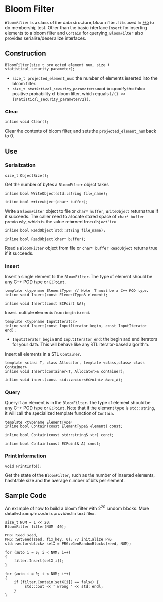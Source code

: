 # Bloom Filter
`BloomFilter` is a class of the data structure, bloom filter. It is used in [`PSO`](../mpc/pso/pso_from_mqrpmt.md) to do membership test. Other than the basic interface `Insert` for inserting elements to a bloom filter and `Contain` for querying, `BloomFilter` also provides serialize/deserialize interfaces.

## Construction
```
BloomFilter(size_t projected_element_num, size_t statistical_security_parameter);
```
* `size_t projected_element_num`: the number of elements inserted into the bloom filter.
* `size_t statistical_security_parameter`: used to specify the false positive probability of bloom filter, which equals `1/(1 << {statistical_security_parameter/2})`.

### Clear
```
inline void Clear();
```
Clear the contents of bloom filter, and sets the `projected_element_num` back to 0.

## Use
### Serialization
```
size_t ObjectSize();
```
Get the number of bytes a `BloomFilter` object takes.

```
inline bool WriteObject(std::string file_name);

inline bool WriteObject(char* buffer);
```
Write a `BloomFilter` object to file or `char* buffer`, `WriteObject` returns true if it succeeds. The caller need to allocate stored space of `char* buffer` previously, which is the value returned from `ObjectSize`.

```
inline bool ReadObject(std::string file_name);

inline bool ReadObject(char* buffer);
```
Read a `BloomFilter` object from file or `char* buffer`, `ReadObject` returns true if it succeeds.

### Insert
Insert a single element to the `BloomFilter`. The type of element should be any C++ POD type or `ECPoint`.
```
template <typename ElementType> // Note: T must be a C++ POD type.
inline void Insert(const ElementType& element);

inline void Insert(const ECPoint &A);
```

Insert multiple elements from `begin` to `end`.
```
template <typename InputIterator>
inline void Insert(const InputIterator begin, const InputIterator end);
``` 
* `InputIterator begin` and `InputIterator end`: the begin and end iterators for your data. This will behave like any STL iterator-based algorithm.

Insert all elements in a STL `Container`.
```
template <class T, class Allocator, template <class,class> class Container>
inline void Insert(Container<T, Allocator>& container);

inline void Insert(const std::vector<ECPoint> &vec_A);
```

### Query
Query if an element is in the `BloomFilter`. The type of element should be any C++ POD type or `ECPoint`. Note that if the element type is `std::string`, it will call the specialized template function of `Contain`.
```
template <typename ElementType>
inline bool Contain(const ElementType& element) const;

inline bool Contain(const std::string& str) const;

inline bool Contain(const ECPoint& A) const;
```

### Print Information
```
void PrintInfo();
```
Get the state of the `BloomFilter`, such as the number of inserted elements, hashtable size and the average number of bits per element.

## Sample Code
An example of how to build a bloom filter with $2^{20}$ random blocks. More detailed sample code is provided in test files.
```
size_t NUM = 1 << 20;
BloomFilter filter(NUM, 40);

PRG::Seed seed; 
PRG::SetSeed(seed, fix_key, 0); // initialize PRG
std::vector<block> setX = PRG::GenRandomBlocks(seed, NUM);

for (auto i = 0; i < NUM; i++)
{
    filter.Insert(setX[i]);
}

for (auto i = 0; i < NUM; i++)
{
    if (filter.Contain(setX[i]) == false) {
         std::cout << " wrong " << std::endl;
    }
}
```

